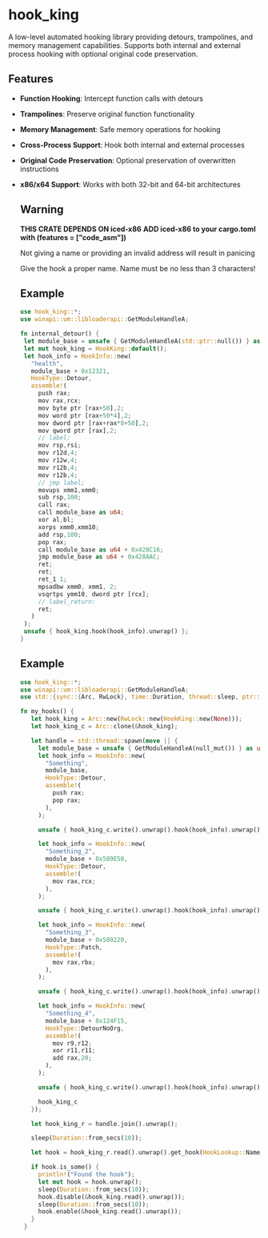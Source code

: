 # hook_king

A low-level automated hooking library providing detours, trampolines, and memory management capabilities. Supports both internal and external process hooking with optional original code preservation.

## Features

- **Function Hooking**: Intercept function calls with detours
- **Trampolines**: Preserve original function functionality
- **Memory Management**: Safe memory operations for hooking
- **Cross-Process Support**: Hook both internal and external processes
- **Original Code Preservation**: Optional preservation of overwritten instructions
- **x86/x64 Support**: Works with both 32-bit and 64-bit architectures


   ## Warning

  **THIS CRATE DEPENDS ON iced-x86**
  **ADD iced-x86 to your cargo.toml with (features = ["code_asm"])**

   Not giving a name or providing an invalid address will result in panicing

   Give the hook a proper name. Name must be no less than 3 characters!


   ## Example

   ```rust
   use hook_king::*;
   use winapi::um::libloaderapi::GetModuleHandleA;

   fn internal_detour() {
    let module_base = unsafe { GetModuleHandleA(std::ptr::null()) } as usize;
    let mut hook_king = HookKing::default();
    let hook_info = HookInfo::new(
      "health",
      module_base + 0x12321,
      HookType::Detour,
      assemble!(
        push rax;
        mov rax,rcx;
        mov byte ptr [rax+50],2;
        mov word ptr [rax+50*4],2;
        mov dword ptr [rax+rax*8+50],2;
        mov qword ptr [rax],2;
        // label:
        mov rsp,rsi;
        mov r12d,4;
        mov r12w,4;
        mov r12b,4;
        mov r12b,4;
        // jmp label;
        movups xmm1,xmm0;
        sub rsp,100;
        call rax;
        call module_base as u64;
        xor al,bl;
        xorps xmm0,xmm10;
        add rsp,100;
        pop rax;
        call module_base as u64 + 0x428C16;
        jmp module_base as u64 + 0x428AAC;
        ret;
        ret;
        ret_1 1;
        mpsadbw xmm0, xmm1, 2;
        vsqrtps ymm10, dword ptr [rcx];
        // label_return:
        ret;
      )
    );
    unsafe { hook_king.hook(hook_info).unwrap() };
   }
   ```

   ## Example

   ```rust
   use hook_king::*;
   use winapi::um::libloaderapi::GetModuleHandleA;
   use std::{sync::{Arc, RwLock}, time::Duration, thread::sleep, ptr::null_mut};

   fn my_hooks() {
      let hook_king = Arc::new(RwLock::new(HookKing::new(None)));
      let hook_king_c = Arc::clone(&hook_king);

      let handle = std::thread::spawn(move || {
        let module_base = unsafe { GetModuleHandleA(null_mut()) } as usize;
        let hook_info = HookInfo::new(
          "Something",
          module_base,
          HookType::Detour,
          assemble!(
            push rax;
            pop rax;
          ),
        );

        unsafe { hook_king_c.write().unwrap().hook(hook_info).unwrap() };

        let hook_info = HookInfo::new(
          "Something_2",
          module_base + 0x589E50,
          HookType::Detour,
          assemble!(
            mov rax,rcx;
          ),
        );

        unsafe { hook_king_c.write().unwrap().hook(hook_info).unwrap() };

        let hook_info = HookInfo::new(
          "Something_3",
          module_base + 0x589220,
          HookType::Patch,
          assemble!(
            mov rax,rbx;
          ),
        );

        unsafe { hook_king_c.write().unwrap().hook(hook_info).unwrap() };

        let hook_info = HookInfo::new(
          "Something_4",
          module_base + 0x124F15,
          HookType::DetourNoOrg,
          assemble!(
            mov r9,r12;
            xor r11,r11;
            add rax,20;
          ),
        );

        unsafe { hook_king_c.write().unwrap().hook(hook_info).unwrap() };

        hook_king_c
      });

      let hook_king_r = handle.join().unwrap();

      sleep(Duration::from_secs(10));

      let hook = hook_king_r.read().unwrap().get_hook(HookLookup::Name("Something_4".to_string()));

      if hook.is_some() {
        println!("Found the hook");
        let mut hook = hook.unwrap();
        sleep(Duration::from_secs(10));
        hook.disable(&hook_king.read().unwrap());
        sleep(Duration::from_secs(10));
        hook.enable(&hook_king.read().unwrap());
      }
    }
   ```
